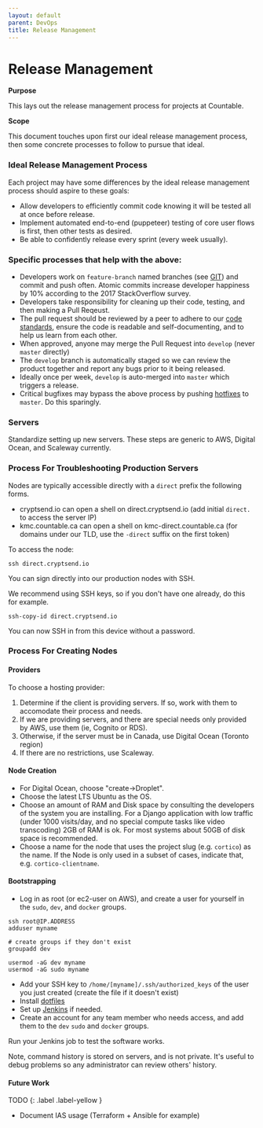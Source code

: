 ```yaml
---
layout: default
parent: DevOps
title: Release Management
---
```


# Release Management

**Purpose**

This lays out the release management process for projects at Countable.

**Scope**

This document touches upon first our ideal release management process, then some concrete processes to follow to pursue that ideal.

### Ideal Release Management Process

Each project may have some differences by the ideal release management process should aspire to these goals:

  - Allow developers to efficiently commit code knowing it will be tested all at once before release.
  - Implement automated end-to-end (puppeteer) testing of core user flows is first, then other tests as desired.
  - Be able to confidently release every sprint (every week usually).

### Specific processes that help with the above:

  - Developers work on `feature-branch` named branches (see [GIT](../../programming/GIT/)) and commit and push often. Atomic commits increase developer happiness by 10% according to the 2017 StackOverflow survey.
  - Developers take responsibility for cleaning up their code, testing, and then making a Pull Reqeust.
  - The pull request should be reviewed by a peer to adhere to our [code standards](../../programming/CODING_STANDARDS/), ensure the code is readable and self-documenting, and to help us learn from each other.
  - When approved, anyone may merge the Pull Request into `develop` (never `master` directly)
  - The `develop` branch is automatically staged so we can review the product together and report any bugs prior to it being released.
  - Ideally once per week, `develop` is auto-merged into `master` which triggers a release.
  - Critical bugfixes may bypass the above process by pushing [hotfixes](../../programming/GIT/) to `master`. Do this sparingly.

### Servers

Standardize setting up new servers. These steps are generic to AWS, Digital Ocean, and Scaleway currently.

### Process For Troubleshooting Production Servers

Nodes are typically accessible directly with a `direct` prefix the following forms.

  - cryptsend.io can open a shell on direct.cryptsend.io (add initial `direct.` to access the server IP)
  - kmc.countable.ca can open a shell on kmc-direct.countable.ca (for domains under our TLD, use the `-direct` suffix on the first token)

To access the node:

    ssh direct.cryptsend.io

You can sign directly into our production nodes with SSH. 

We recommend using SSH keys, so if you don't have one already, do this for example.

    ssh-copy-id direct.cryptsend.io

You can now SSH in from this device without a password.

### Process For Creating Nodes

#### Providers

To choose a hosting provider:

1.  Determine if the client is providing servers. If so, work with them to accomodate their process and needs.
2.  If we are providing servers, and there are special needs only provided by AWS, use them (ie, Cognito or RDS).
3.  Otherwise, if the server must be in Canada, use Digital Ocean (Toronto region)
4.  If there are no restrictions, use Scaleway.

#### Node Creation

  - For Digital Ocean, choose "create-\>Droplet".
  - Choose the latest LTS Ubuntu as the OS.
  - Choose an amount of RAM and Disk space by consulting the developers of the system you are installing. For a Django application with low traffic (under 1000 visits/day, and no special compute tasks like video transcoding) 2GB of RAM is ok. For most systems about 50GB of disk space is recommended.
  - Choose a name for the node that uses the project slug (e.g. `cortico`) as the name. If the Node is only used in a subset of cases, indicate that, e.g. `cortico-clientname`.

#### Bootstrapping

  - Log in as root (or ec2-user on AWS), and create a user for yourself in the `sudo`, `dev`, and `docker` groups.

<!-- end list -->

    ssh root@IP.ADDRESS
    adduser myname
    
    # create groups if they don't exist
    groupadd dev
    
    usermod -aG dev myname
    usermod -aG sudo myname

  - Add your SSH key to `/home/[myname]/.ssh/authorized_keys` of the user you just created (create the file if it doesn't exist)
  - Install [dotfiles](https://github.com/countable-web/dotfiles)
  - Set up [Jenkins](devops/JENKINS/) if needed.
  - Create an account for any team member who needs access, and add them to the `dev` `sudo` and `docker` groups.

Run your Jenkins job to test the software works.

Note, command history is stored on servers, and is not private. It's useful to debug problems so any administrator can review others' history.

#### Future Work

TODO
{: .label .label-yellow }

  -  Document IAS usage (Terraform + Ansible for example)
